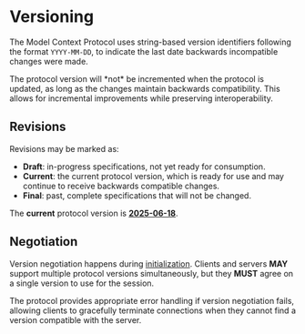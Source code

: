 # Versioning

The Model Context Protocol uses string-based version identifiers following the format
`YYYY-MM-DD`, to indicate the last date backwards incompatible changes were made.

<Info>
  The protocol version will *not* be incremented when the
  protocol is updated, as long as the changes maintain backwards compatibility. This allows
  for incremental improvements while preserving interoperability.
</Info>

## Revisions

Revisions may be marked as:

* **Draft**: in-progress specifications, not yet ready for consumption.
* **Current**: the current protocol version, which is ready for use and may continue to
  receive backwards compatible changes.
* **Final**: past, complete specifications that will not be changed.

The **current** protocol version is [**2025-06-18**](/specification/2025-06-18/).

## Negotiation

Version negotiation happens during
[initialization](/specification/2025-06-18/basic/lifecycle#initialization). Clients and
servers **MAY** support multiple protocol versions simultaneously, but they **MUST**
agree on a single version to use for the session.

The protocol provides appropriate error handling if version negotiation fails, allowing
clients to gracefully terminate connections when they cannot find a version compatible
with the server.
